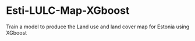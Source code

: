 # Esti-LULC-Map-XGboost
Train a model to produce the Land use and land cover map for Estonia using XGboost
